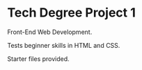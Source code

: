 # Tech Degree Project 1

Front-End Web Development. 

Tests beginner skills in HTML and CSS.

Starter files provided.
